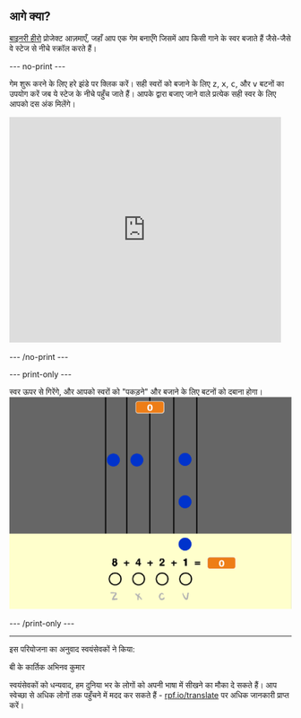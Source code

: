 ## आगे क्या?

[बाइनरी हीरो](https://projects.raspberrypi.org/hi-IN/projects/binary-hero?utm_source=pathway&utm_medium=whatnext&utm_campaign=projects) प्रोजेक्ट आज़माएँ, जहाँ आप एक गेम बनाएँगे जिसमें आप किसी गाने के स्वर बजाते हैं जैसे-जैसे वे स्टेज से नीचे स्क्रॉल करते हैं।

--- no-print ---

गेम शुरू करने के लिए हरे झंडे पर क्लिक करें। सही स्वरों को बजाने के लिए <kbd>z</kbd>, <kbd>x</kbd>, <kbd>c</kbd>, और <kbd>v</kbd> बटनों का उपयोग करें जब ये स्टेज के नीचे पहुँच जाते हैं। आपके द्वारा बजाए जाने वाले प्रत्येक सही स्वर के लिए आपको दस अंक मिलेंगे।

<div class="scratch-preview">
  <iframe allowtransparency="true" width="485" height="402" src="https://scratch.mit.edu/projects/embed/259028053/?autostart=false" frameborder="0" scrolling="no"></iframe>
</div>

--- /no-print ---

--- print-only ---

स्वर ऊपर से गिरेंगे, और आपको स्वरों को "पकड़ने" और बजाने के लिए बटनों को दबाना होगा। ![शोकेस](images/binary-showcase.png)

--- /print-only ---

***

इस परियोजना का अनुवाद स्वयंसेवकों ने किया:

बी के कार्तिक
अभिनव कुमार

स्वयंसेवकों को धन्यवाद, हम दुनिया भर के लोगों को अपनी भाषा में सीखने का मौका दे सकते हैं। आप स्वेच्छा से अधिक लोगों तक पहुँचने में मदद कर सकते हैं - [rpf.io/translate](https://rpf.io/translate) पर अधिक जानकारी प्राप्त करें।